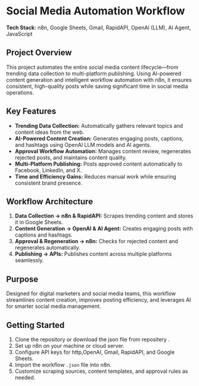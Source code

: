 # Social Media Automation Workflow

**Tech Stack:** n8n, Google Sheets, Gmail, RapidAPI, OpenAI (LLM), AI Agent, JavaScript

## Project Overview
This project automates the entire social media content lifecycle—from trending data collection to multi-platform publishing. Using AI-powered content generation and intelligent workflow automation with n8n, it ensures consistent, high-quality posts while saving significant time in social media operations.

## Key Features
- **Trending Data Collection:** Automatically gathers relevant topics and content ideas from the web.
- **AI-Powered Content Creation:** Generates engaging posts, captions, and hashtags using OpenAI LLM models and AI agents.
- **Approval Workflow Automation:** Manages content review, regenerates rejected posts, and maintains content quality.
- **Multi-Platform Publishing:** Posts approved content automatically to Facebook, LinkedIn, and X.
- **Time and Efficiency Gains:** Reduces manual work while ensuring consistent brand presence.

## Workflow Architecture
1. **Data Collection → n8n & RapidAPI:** Scrapes trending content and stores it in Google Sheets.  
2. **Content Generation → OpenAI & AI Agent:** Creates engaging posts with captions and hashtags.  
3. **Approval & Regeneration → n8n:** Checks for rejected content and regenerates automatically.  
4. **Publishing → APIs:** Publishes content across multiple platforms seamlessly.

## Purpose
Designed for digital marketers and social media teams, this workflow streamlines content creation, improves posting efficiency, and leverages AI for smarter social media management.

## Getting Started
1. Clone the repository or download the json file from repositery .  
2. Set up n8n on your machine or cloud server.  
3. Configure API keys for http,OpenAI, Gmail, RapidAPI, and Google Sheets.  
4. Import the workflow `.json` file into n8n.  
5. Customize scraping sources, content templates, and approval rules as needed.

